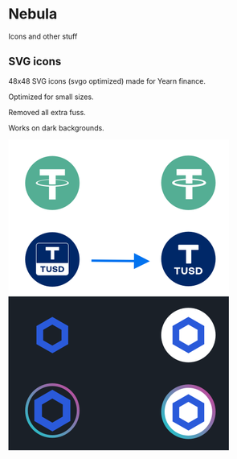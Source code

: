 # Nebula
Icons and other stuff

## SVG icons

48x48 SVG icons (svgo optimized) made for Yearn finance.

Optimized for small sizes.

Removed all extra fuss.

Works on dark backgrounds.

![Before and after](https://raw.githubusercontent.com/WrongNebula/Nebula/main/before-after.png)

